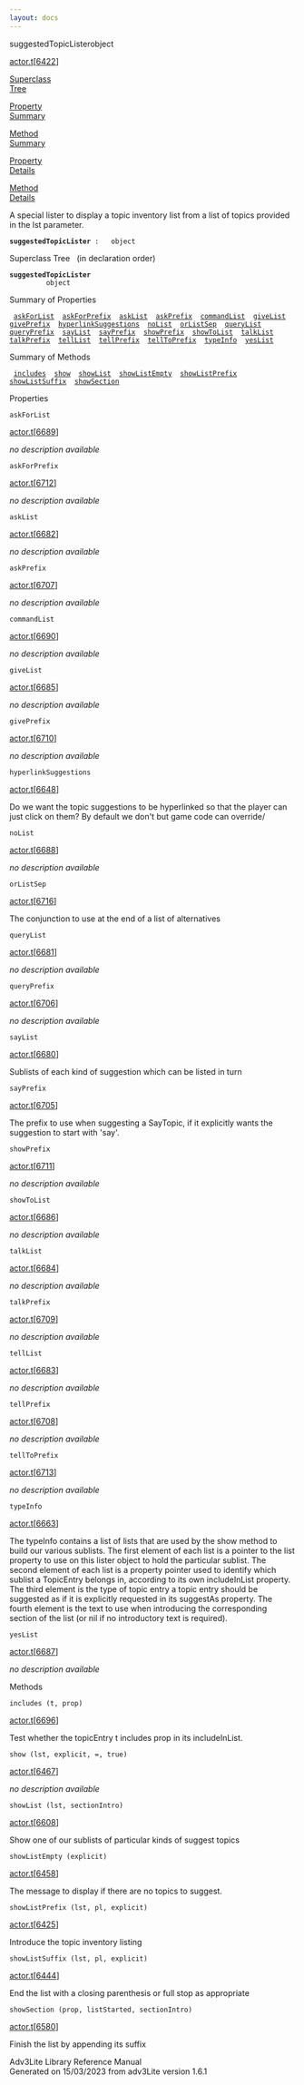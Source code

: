 ```yaml
---
layout: docs
---
```

<span class="title">suggestedTopicLister</span><span class="type">object</span>

[actor.t](../file/actor.t.html)\[[6422](../source/actor.t.html#6422)\]

[Superclass  
Tree](#_SuperClassTree_)

[Property  
Summary](#_PropSummary_)

[Method  
Summary](#_MethodSummary_)

[Property  
Details](#_Properties_)

[Method  
Details](#_Methods_)

<div class="fdesc">

A special lister to display a topic inventory list from a list of topics
provided in the lst parameter.

**`suggestedTopicLister`**` :   object`

</div>

<span id="_SuperClassTree_"></span>

<div class="mjhd">

<span class="hdln">Superclass Tree</span>   (in declaration order)

</div>

**`suggestedTopicLister`**  
`         object`  
<span id="_PropSummary_"></span>

<div class="mjhd">

<span class="hdln">Summary of Properties</span>  

</div>

` `[`askForList`](#askForList)`  `[`askForPrefix`](#askForPrefix)`  `[`askList`](#askList)`  `[`askPrefix`](#askPrefix)`  `[`commandList`](#commandList)`  `[`giveList`](#giveList)`  `[`givePrefix`](#givePrefix)`  `[`hyperlinkSuggestions`](#hyperlinkSuggestions)`  `[`noList`](#noList)`  `[`orListSep`](#orListSep)`  `[`queryList`](#queryList)`  `[`queryPrefix`](#queryPrefix)`  `[`sayList`](#sayList)`  `[`sayPrefix`](#sayPrefix)`  `[`showPrefix`](#showPrefix)`  `[`showToList`](#showToList)`  `[`talkList`](#talkList)`  `[`talkPrefix`](#talkPrefix)`  `[`tellList`](#tellList)`  `[`tellPrefix`](#tellPrefix)`  `[`tellToPrefix`](#tellToPrefix)`  `[`typeInfo`](#typeInfo)`  `[`yesList`](#yesList)`  `

<span id="_MethodSummary_"></span>

<div class="mjhd">

<span class="hdln">Summary of Methods</span>  

</div>

` `[`includes`](#includes)`  `[`show`](#show)`  `[`showList`](#showList)`  `[`showListEmpty`](#showListEmpty)`  `[`showListPrefix`](#showListPrefix)`  `[`showListSuffix`](#showListSuffix)`  `[`showSection`](#showSection)`  `

<span id="_Properties_"></span>

<div class="mjhd">

<span class="hdln">Properties</span>  

</div>

<span id="askForList"></span>

`askForList`

[actor.t](../file/actor.t.html)\[[6689](../source/actor.t.html#6689)\]

<div class="desc">

*no description available*

</div>

<span id="askForPrefix"></span>

`askForPrefix`

[actor.t](../file/actor.t.html)\[[6712](../source/actor.t.html#6712)\]

<div class="desc">

*no description available*

</div>

<span id="askList"></span>

`askList`

[actor.t](../file/actor.t.html)\[[6682](../source/actor.t.html#6682)\]

<div class="desc">

*no description available*

</div>

<span id="askPrefix"></span>

`askPrefix`

[actor.t](../file/actor.t.html)\[[6707](../source/actor.t.html#6707)\]

<div class="desc">

*no description available*

</div>

<span id="commandList"></span>

`commandList`

[actor.t](../file/actor.t.html)\[[6690](../source/actor.t.html#6690)\]

<div class="desc">

*no description available*

</div>

<span id="giveList"></span>

`giveList`

[actor.t](../file/actor.t.html)\[[6685](../source/actor.t.html#6685)\]

<div class="desc">

*no description available*

</div>

<span id="givePrefix"></span>

`givePrefix`

[actor.t](../file/actor.t.html)\[[6710](../source/actor.t.html#6710)\]

<div class="desc">

*no description available*

</div>

<span id="hyperlinkSuggestions"></span>

`hyperlinkSuggestions`

[actor.t](../file/actor.t.html)\[[6648](../source/actor.t.html#6648)\]

<div class="desc">

Do we want the topic suggestions to be hyperlinked so that the player
can just click on them? By default we don't but game code can override/

</div>

<span id="noList"></span>

`noList`

[actor.t](../file/actor.t.html)\[[6688](../source/actor.t.html#6688)\]

<div class="desc">

*no description available*

</div>

<span id="orListSep"></span>

`orListSep`

[actor.t](../file/actor.t.html)\[[6716](../source/actor.t.html#6716)\]

<div class="desc">

The conjunction to use at the end of a list of alternatives

</div>

<span id="queryList"></span>

`queryList`

[actor.t](../file/actor.t.html)\[[6681](../source/actor.t.html#6681)\]

<div class="desc">

*no description available*

</div>

<span id="queryPrefix"></span>

`queryPrefix`

[actor.t](../file/actor.t.html)\[[6706](../source/actor.t.html#6706)\]

<div class="desc">

*no description available*

</div>

<span id="sayList"></span>

`sayList`

[actor.t](../file/actor.t.html)\[[6680](../source/actor.t.html#6680)\]

<div class="desc">

Sublists of each kind of suggestion which can be listed in turn

</div>

<span id="sayPrefix"></span>

`sayPrefix`

[actor.t](../file/actor.t.html)\[[6705](../source/actor.t.html#6705)\]

<div class="desc">

The prefix to use when suggesting a SayTopic, if it explicitly wants the
suggestion to start with 'say'.

</div>

<span id="showPrefix"></span>

`showPrefix`

[actor.t](../file/actor.t.html)\[[6711](../source/actor.t.html#6711)\]

<div class="desc">

*no description available*

</div>

<span id="showToList"></span>

`showToList`

[actor.t](../file/actor.t.html)\[[6686](../source/actor.t.html#6686)\]

<div class="desc">

*no description available*

</div>

<span id="talkList"></span>

`talkList`

[actor.t](../file/actor.t.html)\[[6684](../source/actor.t.html#6684)\]

<div class="desc">

*no description available*

</div>

<span id="talkPrefix"></span>

`talkPrefix`

[actor.t](../file/actor.t.html)\[[6709](../source/actor.t.html#6709)\]

<div class="desc">

*no description available*

</div>

<span id="tellList"></span>

`tellList`

[actor.t](../file/actor.t.html)\[[6683](../source/actor.t.html#6683)\]

<div class="desc">

*no description available*

</div>

<span id="tellPrefix"></span>

`tellPrefix`

[actor.t](../file/actor.t.html)\[[6708](../source/actor.t.html#6708)\]

<div class="desc">

*no description available*

</div>

<span id="tellToPrefix"></span>

`tellToPrefix`

[actor.t](../file/actor.t.html)\[[6713](../source/actor.t.html#6713)\]

<div class="desc">

*no description available*

</div>

<span id="typeInfo"></span>

`typeInfo`

[actor.t](../file/actor.t.html)\[[6663](../source/actor.t.html#6663)\]

<div class="desc">

The typeInfo contains a list of lists that are used by the show method
to build our various sublists. The first element of each list is a
pointer to the list property to use on this lister object to hold the
particular sublist. The second element of each list is a property
pointer used to identify which sublist a TopicEntry belongs in,
according to its own includeInList property. The third element is the
type of topic entry a topic entry should be suggested as if it is
explicitly requested in its suggestAs property. The fourth element is
the text to use when introducing the corresponding section of the list
(or nil if no introductory text is required).

</div>

<span id="yesList"></span>

`yesList`

[actor.t](../file/actor.t.html)\[[6687](../source/actor.t.html#6687)\]

<div class="desc">

*no description available*

</div>

<span id="_Methods_"></span>

<div class="mjhd">

<span class="hdln">Methods</span>  

</div>

<span id="includes"></span>

`includes (t, prop)`

[actor.t](../file/actor.t.html)\[[6696](../source/actor.t.html#6696)\]

<div class="desc">

Test whether the topicEntry t includes prop in its includeInList.

</div>

<span id="show"></span>

`show (lst, explicit, =, true)`

[actor.t](../file/actor.t.html)\[[6467](../source/actor.t.html#6467)\]

<div class="desc">

*no description available*

</div>

<span id="showList"></span>

`showList (lst, sectionIntro)`

[actor.t](../file/actor.t.html)\[[6608](../source/actor.t.html#6608)\]

<div class="desc">

Show one of our sublists of particular kinds of suggest topics

</div>

<span id="showListEmpty"></span>

`showListEmpty (explicit)`

[actor.t](../file/actor.t.html)\[[6458](../source/actor.t.html#6458)\]

<div class="desc">

The message to display if there are no topics to suggest.

</div>

<span id="showListPrefix"></span>

`showListPrefix (lst, pl, explicit)`

[actor.t](../file/actor.t.html)\[[6425](../source/actor.t.html#6425)\]

<div class="desc">

Introduce the topic inventory listing

</div>

<span id="showListSuffix"></span>

`showListSuffix (lst, pl, explicit)`

[actor.t](../file/actor.t.html)\[[6444](../source/actor.t.html#6444)\]

<div class="desc">

End the list with a closing parenthesis or full stop as appropriate

</div>

<span id="showSection"></span>

`showSection (prop, listStarted, sectionIntro)`

[actor.t](../file/actor.t.html)\[[6580](../source/actor.t.html#6580)\]

<div class="desc">

Finish the list by appending its suffix

</div>

<div class="ftr">

Adv3Lite Library Reference Manual  
Generated on 15/03/2023 from adv3Lite version 1.6.1

</div>
